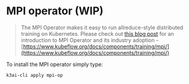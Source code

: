 # MPI operator \(WIP\)

> The MPI Operator makes it easy to run allreduce-style distributed training on Kubernetes. Please check out [this blog post](https://medium.com/kubeflow/introduction-to-kubeflow-mpi-operator-and-industry-adoption-296d5f2e6edc) for an introduction to MPI Operator and its industry adoption - [https://www.kubeflow.org/docs/components/training/mpi/](https://www.kubeflow.org/docs/components/training/mpi/)

To install the MPI operator simply type:

```text
k3ai-cli apply mpi-op
```



